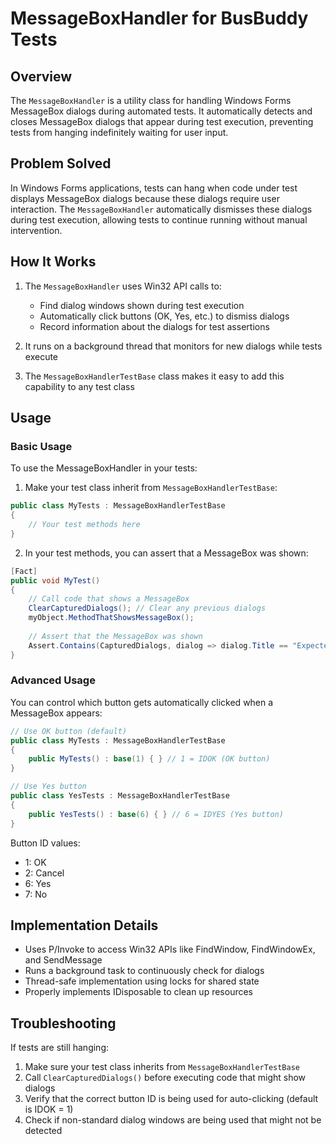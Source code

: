 # MessageBoxHandler for BusBuddy Tests

## Overview

The `MessageBoxHandler` is a utility class for handling Windows Forms MessageBox dialogs during automated tests. It automatically detects and closes MessageBox dialogs that appear during test execution, preventing tests from hanging indefinitely waiting for user input.

## Problem Solved

In Windows Forms applications, tests can hang when code under test displays MessageBox dialogs because these dialogs require user interaction. The `MessageBoxHandler` automatically dismisses these dialogs during test execution, allowing tests to continue running without manual intervention.

## How It Works

1. The `MessageBoxHandler` uses Win32 API calls to:
   - Find dialog windows shown during test execution
   - Automatically click buttons (OK, Yes, etc.) to dismiss dialogs
   - Record information about the dialogs for test assertions

2. It runs on a background thread that monitors for new dialogs while tests execute

3. The `MessageBoxHandlerTestBase` class makes it easy to add this capability to any test class

## Usage

### Basic Usage

To use the MessageBoxHandler in your tests:

1. Make your test class inherit from `MessageBoxHandlerTestBase`:

```csharp
public class MyTests : MessageBoxHandlerTestBase
{
    // Your test methods here
}
```

2. In your test methods, you can assert that a MessageBox was shown:

```csharp
[Fact]
public void MyTest()
{
    // Call code that shows a MessageBox
    ClearCapturedDialogs(); // Clear any previous dialogs
    myObject.MethodThatShowsMessageBox();
    
    // Assert that the MessageBox was shown
    Assert.Contains(CapturedDialogs, dialog => dialog.Title == "Expected Title");
}
```

### Advanced Usage

You can control which button gets automatically clicked when a MessageBox appears:

```csharp
// Use OK button (default)
public class MyTests : MessageBoxHandlerTestBase
{
    public MyTests() : base(1) { } // 1 = IDOK (OK button)
}

// Use Yes button
public class YesTests : MessageBoxHandlerTestBase
{
    public YesTests() : base(6) { } // 6 = IDYES (Yes button)
}
```

Button ID values:
- 1: OK
- 2: Cancel
- 6: Yes
- 7: No

## Implementation Details

- Uses P/Invoke to access Win32 APIs like FindWindow, FindWindowEx, and SendMessage
- Runs a background task to continuously check for dialogs
- Thread-safe implementation using locks for shared state
- Properly implements IDisposable to clean up resources

## Troubleshooting

If tests are still hanging:

1. Make sure your test class inherits from `MessageBoxHandlerTestBase`
2. Call `ClearCapturedDialogs()` before executing code that might show dialogs
3. Verify that the correct button ID is being used for auto-clicking (default is IDOK = 1)
4. Check if non-standard dialog windows are being used that might not be detected
